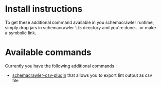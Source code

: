 Install instructions
==========================================

To get these additional command available in you schemacrawler runtime, simply drop jars in
schemacrawler ```lib``` directory and you're done... or make a symbolic link.


# Available commands

Currently you have the following additional commands :

- [schemacrawler-csv-plugin](https://github.com/adriens/schemacrawler-csv-plugin) that allows you to export lint output as csv file
